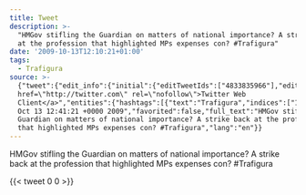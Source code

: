 ```yaml
---
title: Tweet
description: >-
  "HMGov stifling the Guardian on matters of national importance? A strike back
  at the profession that highlighted MPs expenses con? #Trafigura"
date: '2009-10-13T12:10:21+01:00'
tags:
  - Trafigura
source: >-
  {"tweet":{"edit_info":{"initial":{"editTweetIds":["4833835966"],"editableUntil":"2009-10-13T13:41:21.000Z","editsRemaining":"5","isEditEligible":true}},"retweeted":false,"source":"<a
  href=\"http://twitter.com\" rel=\"nofollow\">Twitter Web
  Client</a>","entities":{"hashtags":[{"text":"Trafigura","indices":["130","140"]}],"symbols":[],"user_mentions":[],"urls":[]},"display_text_range":["0","140"],"favorite_count":"0","id_str":"4833835966","truncated":false,"retweet_count":"0","id":"4833835966","created_at":"Tue
  Oct 13 12:41:21 +0000 2009","favorited":false,"full_text":"HMGov stifling the
  Guardian on matters of national importance? A strike back at the profession
  that highlighted MPs expenses con? #Trafigura","lang":"en"}}
---
```

HMGov stifling the Guardian on matters of national importance? A strike back at the profession that highlighted MPs expenses con? #Trafigura
    
{{< tweet 0 0 >}}
    
